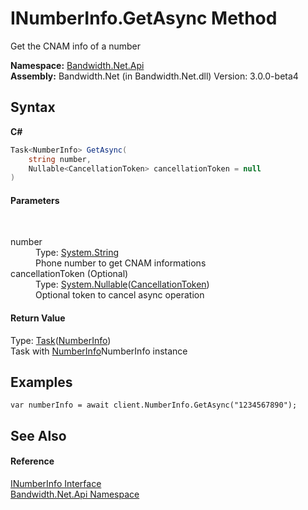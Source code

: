 ﻿# INumberInfo.GetAsync Method 
 

Get the CNAM info of a number

**Namespace:**&nbsp;<a href ="N_Bandwidth_Net_Api.md">Bandwidth.Net.Api</a><br />**Assembly:**&nbsp;Bandwidth.Net (in Bandwidth.Net.dll) Version: 3.0.0-beta4

## Syntax

**C#**<br />
``` C#
Task<NumberInfo> GetAsync(
	string number,
	Nullable<CancellationToken> cancellationToken = null
)
```


#### Parameters
&nbsp;<dl><dt>number</dt><dd>Type: <a href="http://msdn2.microsoft.com/en-us/library/s1wwdcbf" target="_blank">System.String</a><br />Phone number to get CNAM informations</dd><dt>cancellationToken (Optional)</dt><dd>Type: <a href="http://msdn2.microsoft.com/en-us/library/b3h38hb0" target="_blank">System.Nullable</a>(<a href="http://msdn2.microsoft.com/en-us/library/dd384802" target="_blank">CancellationToken</a>)<br />Optional token to cancel async operation</dd></dl>

#### Return Value
Type: <a href="http://msdn2.microsoft.com/en-us/library/dd321424" target="_blank">Task</a>(<a href ="T_Bandwidth_Net_Api_NumberInfo.md">NumberInfo</a>)<br />Task with <a href ="T_Bandwidth_Net_Api_NumberInfo.md">NumberInfo</a>NumberInfo instance

## Examples

```
var numberInfo = await client.NumberInfo.GetAsync("1234567890");
```


## See Also


#### Reference
<a href ="T_Bandwidth_Net_Api_INumberInfo.md">INumberInfo Interface</a><br /><a href ="N_Bandwidth_Net_Api.md">Bandwidth.Net.Api Namespace</a><br />